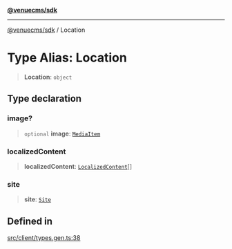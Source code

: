 [**@venuecms/sdk**](../README.md)

***

[@venuecms/sdk](../README.md) / Location

# Type Alias: Location

> **Location**: `object`

## Type declaration

### image?

> `optional` **image**: [`MediaItem`](MediaItem.md)

### localizedContent

> **localizedContent**: [`LocalizedContent`](LocalizedContent.md)[]

### site

> **site**: [`Site`](Site.md)

## Defined in

[src/client/types.gen.ts:38](https://github.com/venuecms/sdk/blob/a3bf0842ec96c76796c1e38dad50663c7f41ebc3/src/client/types.gen.ts#L38)
